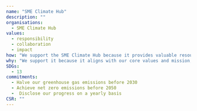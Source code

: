 ```yaml
---
name: "SME Climate Hub"
description: ""
organisations: 
  - SME Climate Hub
values: 
  - responsibility
  - collaboration
  - impact
how: "We support the SME Climate Hub because it provides valuable resources and guidance for small and medium-sized enterprises (SMEs) to take actionable steps towards sustainability. By fostering a community of committed businesses, it helps drive collective action in combating climate change and promotes best practices for reducing carbon footprints."
why: "We support it because it aligns with our core values and mission, fostering a positive impact on our community and encouraging collaboration and innovation. By embracing this initiative, we can drive meaningful change and create lasting benefits for all stakeholders involved."
SDGs: 
  - 13
commitments:
  - Halve our greenhouse gas emissions before 2030
  - Achieve net zero emissions before 2050
  -  Disclose our progress on a yearly basis
CSR: ""
---
```

